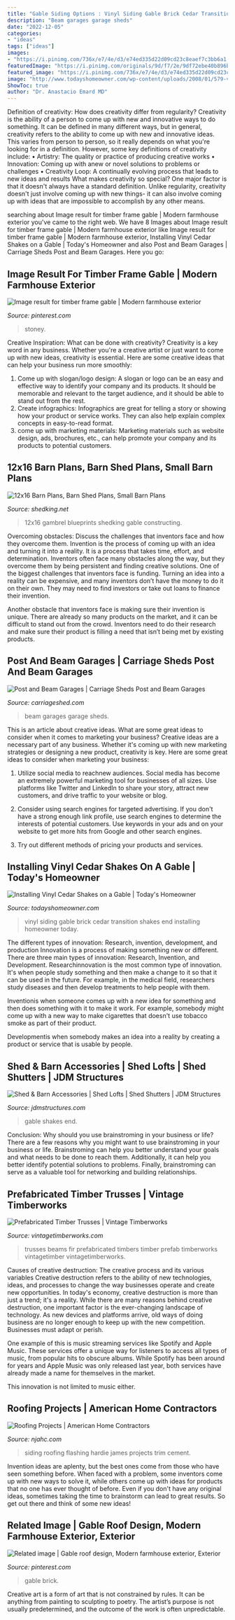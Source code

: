 ```yaml
---
title: "Gable Siding Options : Vinyl Siding Gable Brick Cedar Transition Shakes End Installing Homeowner Today"
description: "Beam garages garage sheds"
date: "2022-12-05"
categories:
- "ideas"
tags: ["ideas"]
images:
- "https://i.pinimg.com/736x/e7/4e/d3/e74ed335d22d09cd23c8eaef7c3bb6a1.jpg"
featuredImage: "https://i.pinimg.com/originals/9d/f7/2e/9df72ebe40b896b6e8e55f9ccfc06ff6.jpg"
featured_image: "https://i.pinimg.com/736x/e7/4e/d3/e74ed335d22d09cd23c8eaef7c3bb6a1.jpg"
image: "http://www.todayshomeowner.com/wp-content/uploads/2008/01/579-vinyl-siding.jpg"
ShowToc: true
author: "Dr. Anastacio Emard MD"
---
```



Definition of creativity: How does creativity differ from regularity?
Creativity is the ability of a person to come up with new and innovative ways to do something. It can be defined in many different ways, but in general, creativity refers to the ability to come up with new and innovative ideas. This varies from person to person, so it really depends on what you're looking for in a definition. However, some key definitions of creativity include: • Artistry: The quality or practice of producing creative works • Innovation: Coming up with anew or novel solutions to problems or challenges • Creativity Loop: A continually evolving process that leads to new ideas and results 
What makes creativity so special? One major factor is that it doesn't always have a standard definition. Unlike regularity, creativity doesn't just involve coming up with new things- it can also involve coming up with ideas that are impossible to accomplish by any other means.

	

		
searching about Image result for timber frame gable | Modern farmhouse exterior you've came to the right web. We have 8 Images about Image result for timber frame gable | Modern farmhouse exterior like Image result for timber frame gable | Modern farmhouse exterior, Installing Vinyl Cedar Shakes on a Gable | Today&#039;s Homeowner and also Post and Beam Garages | Carriage Sheds Post and Beam Garages. Here you go:
		
    
## Image Result For Timber Frame Gable | Modern Farmhouse Exterior

<img loading=lazy src="https://i.pinimg.com/originals/9d/f7/2e/9df72ebe40b896b6e8e55f9ccfc06ff6.jpg" onerror="this.onerror=null;this.src='https://tse1.mm.bing.net/th?id=OIP.HLkq0BZJN0cBGkXC8nBarAHaE7&amp;pid=15.1';" alt="Image result for timber frame gable | Modern farmhouse exterior">

_Source: pinterest.com_

>stoney. 

	

Creative Inspiration: What can be done with creativity?
Creativity is a key word in any business. Whether you're a creative artist or just want to come up with new ideas, creativity is essential. Here are some creative ideas that can help your business run more smoothly: 
1. Come up with slogan/logo design: A slogan or logo can be an easy and effective way to identify your company and its products. It should be memorable and relevant to the target audience, and it should be able to stand out from the rest. 
2. Create infographics: Infographics are great for telling a story or showing how your product or service works. They can also help explain complex concepts in easy-to-read format. 
3. come up with marketing materials: Marketing materials such as website design, ads, brochures, etc., can help promote your company and its products to potential customers.

    
## 12x16 Barn Plans, Barn Shed Plans, Small Barn Plans

<img loading=lazy src="https://www.shedking.net/images/x12x16bs-roofframing-500.jpg.pagespeed.ic.fHcdmTv0hB.jpg" onerror="this.onerror=null;this.src='https://tse1.mm.bing.net/th?id=OIP.738YHZFNC1_hM_vl02hhOQHaEw&amp;pid=15.1';" alt="12x16 Barn Plans, Barn Shed Plans, Small Barn Plans">

_Source: shedking.net_

>12x16 gambrel blueprints shedking gable constructing. 

	

Overcoming obstacles: Discuss the challenges that inventors face and how they overcome them.
Invention is the process of coming up with an idea and turning it into a reality. It is a process that takes time, effort, and determination. Inventors often face many obstacles along the way, but they overcome them by being persistent and finding creative solutions.
One of the biggest challenges that inventors face is funding. Turning an idea into a reality can be expensive, and many inventors don’t have the money to do it on their own. They may need to find investors or take out loans to finance their invention.

Another obstacle that inventors face is making sure their invention is unique. There are already so many products on the market, and it can be difficult to stand out from the crowd. Inventors need to do their research and make sure their product is filling a need that isn’t being met by existing products.

    
## Post And Beam Garages | Carriage Sheds Post And Beam Garages

<img loading=lazy src="https://www.carriageshed.com/wp-content/uploads/2014/02/Post-Beam-Garage12.jpg" onerror="this.onerror=null;this.src='https://tse1.mm.bing.net/th?id=OIP.VVDExksn31Ti0HOF-tXaKAHaFj&amp;pid=15.1';" alt="Post and Beam Garages | Carriage Sheds Post and Beam Garages">

_Source: carriageshed.com_

>beam garages garage sheds. 

	

This is an article about creative ideas. What are some great ideas to consider when it comes to marketing your business?
Creative ideas are a necessary part of any business. Whether it's coming up with new marketing strategies or designing a new product, creativity is key. Here are some great ideas to consider when marketing your business: 
1. Utilize social media to reachnew audiences. Social media has become an extremely powerful marketing tool for businesses of all sizes. Use platforms like Twitter and LinkedIn to share your story, attract new customers, and drive traffic to your website or blog. 

2. Consider using search engines for targeted advertising. If you don't have a strong enough link profile, use search engines to determine the interests of potential customers. Use keywords in your ads and on your website to get more hits from Google and other search engines. 

3. Try out different methods of pricing your products and services.

    
## Installing Vinyl Cedar Shakes On A Gable | Today&#039;s Homeowner

<img loading=lazy src="http://www.todayshomeowner.com/wp-content/uploads/2008/01/579-vinyl-siding.jpg" onerror="this.onerror=null;this.src='https://tse3.mm.bing.net/th?id=OIP.uuwO5bx9OC0hjNkLDtAswgHaDo&amp;pid=15.1';" alt="Installing Vinyl Cedar Shakes on a Gable | Today&#039;s Homeowner">

_Source: todayshomeowner.com_

>vinyl siding gable brick cedar transition shakes end installing homeowner today. 

	

The different types of innovation: Research, invention, development, and production
Innovation is a process of making something new or different. There are three main types of innovation: Research, Invention, and Development.
Researchinnovation is the most common type of innovation. It's when people study something and then make a change to it so that it can be used in the future. For example, in the medical field, researchers study diseases and then develop treatments to help people with them.

Inventionis when someone comes up with a new idea for something and then does something with it to make it work. For example, somebody might come up with a new way to make cigarettes that doesn't use tobacco smoke as part of their product. 

Developmentis when somebody makes an idea into a reality by creating a product or service that is usable by people.

    
## Shed &amp; Barn Accessories | Shed Lofts | Shed Shutters | JDM Structures

<img loading=lazy src="http://jdmstructures.com/ManagedFiles/CaptionImages/80.jpg" onerror="this.onerror=null;this.src='https://tse3.mm.bing.net/th?id=OIP.8FwN2BfeQ4nWVaeFrtfSqQHaEv&amp;pid=15.1';" alt="Shed &amp; Barn Accessories | Shed Lofts | Shed Shutters | JDM Structures">

_Source: jdmstructures.com_

>gable shakes end. 

	

Conclusion: Why should you use brainstroming in your business or life?
There are a few reasons why you might want to use brainstroming in your business or life. Brainstroming can help you better understand your goals and what needs to be done to reach them. Additionally, it can help you better identify potential solutions to problems. Finally, brainstroming can serve as a valuable tool for networking and building relationships.

    
## Prefabricated Timber Trusses | Vintage Timberworks

<img loading=lazy src="https://vintagetimberworks.com/wp-content/uploads/IMG_3496-1-1.jpg" onerror="this.onerror=null;this.src='https://tse4.mm.bing.net/th?id=OIP.7w4PAREMOWpsUjIBqsB52QHaE8&amp;pid=15.1';" alt="Prefabricated Timber Trusses | Vintage Timberworks">

_Source: vintagetimberworks.com_

>trusses beams fir prefabricated timbers timber prefab timberworks vintagetimber vintagetimberworks. 

	

Causes of creative destruction: The creative process and its various variables
Creative destruction refers to the ability of new technologies, ideas, and processes to change the way businesses operate and create new opportunities. In today's economy, creative destruction is more than just a trend; it's a reality.
While there are many reasons behind creative destruction, one important factor is the ever-changing landscape of technology. As new devices and platforms arrive, old ways of doing business are no longer enough to keep up with the new competition. Businesses must adapt or perish.

One example of this is music streaming services like Spotify and Apple Music. These services offer a unique way for listeners to access all types of music, from popular hits to obscure albums. While Spotify has been around for years and Apple Music was only released last year, both services have already made a name for themselves in the market.

This innovation is not limited to music either.

    
## Roofing Projects | American Home Contractors

<img loading=lazy src="https://njahc.com/wp-content/uploads/Flashing-Detail.jpg" onerror="this.onerror=null;this.src='https://tse2.mm.bing.net/th?id=OIP.0nvhWwK-zvqCrfxS-ZptOgHaFj&amp;pid=15.1';" alt="Roofing Projects | American Home Contractors">

_Source: njahc.com_

>siding roofing flashing hardie james projects trim cement. 

	

Invention ideas are aplenty, but the best ones come from those who have seen something before. When faced with a problem, some inventors come up with new ways to solve it, while others come up with ideas for products that no one has ever thought of before. Even if you don't have any original ideas, sometimes taking the time to brainstorm can lead to great results. So get out there and think of some new ideas!

    
## Related Image | Gable Roof Design, Modern Farmhouse Exterior, Exterior

<img loading=lazy src="https://i.pinimg.com/736x/e7/4e/d3/e74ed335d22d09cd23c8eaef7c3bb6a1.jpg" onerror="this.onerror=null;this.src='https://tse3.mm.bing.net/th?id=OIP.kfRD-zMc7uBKx-EhA70ssgHaKk&amp;pid=15.1';" alt="Related image | Gable roof design, Modern farmhouse exterior, Exterior">

_Source: pinterest.com_

>gable brick. 

	

Creative art is a form of art that is not constrained by rules. It can be anything from painting to sculpting to poetry. The artist’s purpose is not usually predetermined, and the outcome of the work is often unpredictable.

